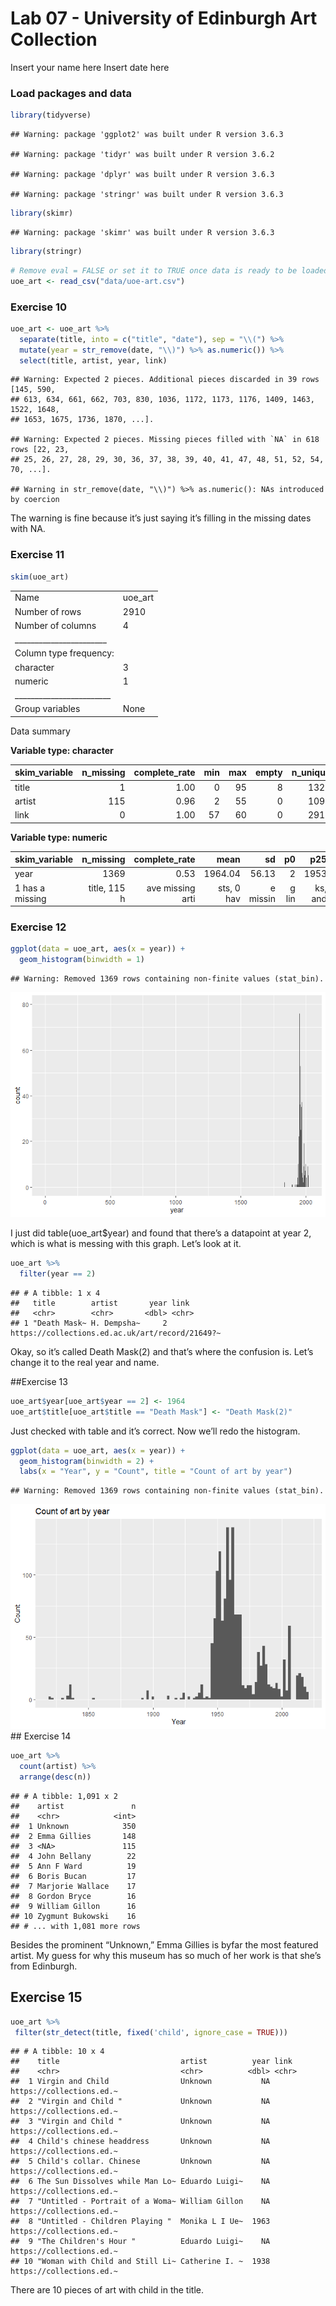 Lab 07 - University of Edinburgh Art Collection
================
Insert your name here
Insert date here

### Load packages and data

``` r
library(tidyverse) 
```

    ## Warning: package 'ggplot2' was built under R version 3.6.3

    ## Warning: package 'tidyr' was built under R version 3.6.2

    ## Warning: package 'dplyr' was built under R version 3.6.3

    ## Warning: package 'stringr' was built under R version 3.6.3

``` r
library(skimr)
```

    ## Warning: package 'skimr' was built under R version 3.6.3

``` r
library(stringr)
```

``` r
# Remove eval = FALSE or set it to TRUE once data is ready to be loaded
uoe_art <- read_csv("data/uoe-art.csv")
```

### Exercise 10

``` r
uoe_art <- uoe_art %>%
  separate(title, into = c("title", "date"), sep = "\\(") %>%
  mutate(year = str_remove(date, "\\)") %>% as.numeric()) %>%
  select(title, artist, year, link)
```

    ## Warning: Expected 2 pieces. Additional pieces discarded in 39 rows [145, 590,
    ## 613, 634, 661, 662, 703, 830, 1036, 1172, 1173, 1176, 1409, 1463, 1522, 1648,
    ## 1653, 1675, 1736, 1870, ...].

    ## Warning: Expected 2 pieces. Missing pieces filled with `NA` in 618 rows [22, 23,
    ## 25, 26, 27, 28, 29, 30, 36, 37, 38, 39, 40, 41, 47, 48, 51, 52, 54, 70, ...].

    ## Warning in str_remove(date, "\\)") %>% as.numeric(): NAs introduced by coercion

The warning is fine because it’s just saying it’s filling in the missing
dates with NA.

### Exercise 11

``` r
skim(uoe_art)
```

|                                                  |          |
| :----------------------------------------------- | :------- |
| Name                                             | uoe\_art |
| Number of rows                                   | 2910     |
| Number of columns                                | 4        |
| \_\_\_\_\_\_\_\_\_\_\_\_\_\_\_\_\_\_\_\_\_\_\_   |          |
| Column type frequency:                           |          |
| character                                        | 3        |
| numeric                                          | 1        |
| \_\_\_\_\_\_\_\_\_\_\_\_\_\_\_\_\_\_\_\_\_\_\_\_ |          |
| Group variables                                  | None     |

Data summary

**Variable type: character**

| skim\_variable | n\_missing | complete\_rate | min | max | empty | n\_unique | whitespace |
| :------------- | ---------: | -------------: | --: | --: | ----: | --------: | ---------: |
| title          |          1 |           1.00 |   0 |  95 |     8 |      1329 |          0 |
| artist         |        115 |           0.96 |   2 |  55 |     0 |      1090 |          0 |
| link           |          0 |           1.00 |  57 |  60 |     0 |      2910 |          0 |

**Variable type: numeric**

| skim\_variable  |   n\_missing |   complete\_rate |       mean |       sd |    p0 |     p25 |    p50 |     p75 |    p100 | hist  |
| :-------------- | -----------: | ---------------: | ---------: | -------: | ----: | ------: | -----: | ------: | ------: | :---- |
| year            |         1369 |             0.53 |    1964.04 |    56.13 |     2 |    1953 |   1961 |    1977 |    2020 | ▁▁▁▁▇ |
| 1 has a missing | title, 115 h | ave missing arti | sts, 0 hav | e missin | g lin | ks, and | 1369 h | ave mis | sing ye | ars.  |

### Exercise 12

``` r
ggplot(data = uoe_art, aes(x = year)) +
  geom_histogram(binwidth = 1)
```

    ## Warning: Removed 1369 rows containing non-finite values (stat_bin).

![](lab-07_files/figure-gfm/year_hist-1.png)<!-- -->

I just did table(uoe\_art$year) and found that there’s a datapoint at
year 2, which is what is messing with this graph. Let’s look at it.

``` r
uoe_art %>% 
  filter(year == 2)
```

    ## # A tibble: 1 x 4
    ##   title        artist       year link                                           
    ##   <chr>        <chr>       <dbl> <chr>                                          
    ## 1 "Death Mask~ H. Dempsha~     2 https://collections.ed.ac.uk/art/record/21649?~

Okay, so it’s called Death Mask(2) and that’s where the confusion is.
Let’s change it to the real year and name.

\#\#Exercise 13

``` r
uoe_art$year[uoe_art$year == 2] <- 1964
uoe_art$title[uoe_art$title == "Death Mask"] <- "Death Mask(2)"
```

Just checked with table and it’s correct. Now we’ll redo the histogram.

``` r
ggplot(data = uoe_art, aes(x = year)) +
  geom_histogram(binwidth = 2) +
  labs(x = "Year", y = "Count", title = "Count of art by year")
```

    ## Warning: Removed 1369 rows containing non-finite values (stat_bin).

![](lab-07_files/figure-gfm/year_hist_2-1.png)<!-- --> \#\# Exercise 14

``` r
uoe_art %>%
  count(artist) %>%
  arrange(desc(n))
```

    ## # A tibble: 1,091 x 2
    ##    artist               n
    ##    <chr>            <int>
    ##  1 Unknown            350
    ##  2 Emma Gillies       148
    ##  3 <NA>               115
    ##  4 John Bellany        22
    ##  5 Ann F Ward          19
    ##  6 Boris Bucan         17
    ##  7 Marjorie Wallace    17
    ##  8 Gordon Bryce        16
    ##  9 William Gillon      16
    ## 10 Zygmunt Bukowski    16
    ## # ... with 1,081 more rows

Besides the prominent “Unknown,” Emma Gillies is byfar the most featured
artist. My guess for why this museum has so much of her work is that
she’s from Edinburgh.

## Exercise 15

``` r
uoe_art %>% 
 filter(str_detect(title, fixed('child', ignore_case = TRUE))) 
```

    ## # A tibble: 10 x 4
    ##    title                           artist          year link                    
    ##    <chr>                           <chr>          <dbl> <chr>                   
    ##  1 Virgin and Child                Unknown           NA https://collections.ed.~
    ##  2 "Virgin and Child "             Unknown           NA https://collections.ed.~
    ##  3 "Virgin and Child "             Unknown           NA https://collections.ed.~
    ##  4 Child's chinese headdress       Unknown           NA https://collections.ed.~
    ##  5 Child's collar. Chinese         Unknown           NA https://collections.ed.~
    ##  6 The Sun Dissolves while Man Lo~ Eduardo Luigi~    NA https://collections.ed.~
    ##  7 "Untitled - Portrait of a Woma~ William Gillon    NA https://collections.ed.~
    ##  8 "Untitled - Children Playing "  Monika L I Ue~  1963 https://collections.ed.~
    ##  9 "The Children's Hour "          Eduardo Luigi~    NA https://collections.ed.~
    ## 10 "Woman with Child and Still Li~ Catherine I. ~  1938 https://collections.ed.~

There are 10 pieces of art with child in the title.
